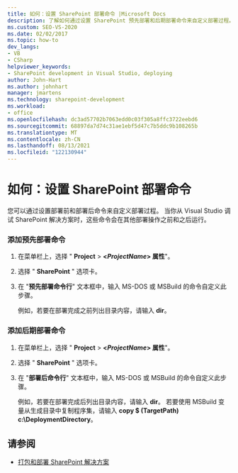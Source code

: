 ```yaml
---
title: 如何：设置 SharePoint 部署命令 |Microsoft Docs
description: 了解如何通过设置 SharePoint 预先部署和后期部署命令来自定义部署过程。
ms.custom: SEO-VS-2020
ms.date: 02/02/2017
ms.topic: how-to
dev_langs:
- VB
- CSharp
helpviewer_keywords:
- SharePoint development in Visual Studio, deploying
author: John-Hart
ms.author: johnhart
manager: jmartens
ms.technology: sharepoint-development
ms.workload:
- office
ms.openlocfilehash: dc3ad57702b7063edd0c03f305a8ffc3722eebd6
ms.sourcegitcommit: 68897da7d74c31ae1ebf5d47c7b5ddc9b108265b
ms.translationtype: MT
ms.contentlocale: zh-CN
ms.lasthandoff: 08/13/2021
ms.locfileid: "122130944"
---
```

# <a name="how-to-set-sharepoint-deployment-commands"></a>如何：设置 SharePoint 部署命令
  您可以通过设置部署前和部署后命令来自定义部署过程。 当你从 Visual Studio 调试 SharePoint 解决方案时，这些命令会在其他部署操作之前和之后运行。

### <a name="to-add-a-pre-deployment-command"></a>添加预先部署命令

1. 在菜单栏上，选择 " **Project**  >  **\<*ProjectName*> 属性**"。

2. 选择 " **SharePoint** " 选项卡。

3. 在 "**预先部署命令行**" 文本框中，输入 MS-DOS 或 MSBuild 的命令自定义此步骤。

     例如，若要在部署完成之前列出目录内容，请输入 **dir**。

### <a name="to-add-a-post-deployment-command"></a>添加后期部署命令

1. 在菜单栏上，选择 " **Project**  >  **\<*ProjectName*> 属性**"。

2. 选择 " **SharePoint** " 选项卡。

3. 在 "**部署后命令行**" 文本框中，输入 MS-DOS 或 MSBuild 的命令自定义此步骤。

     例如，若要在部署完成后列出目录内容，请输入 **dir**。 若要使用 MSBuild 变量从生成目录中复制程序集，请输入 **copy $ (TargetPath) c:\DeploymentDirectory**。

## <a name="see-also"></a>请参阅
- [打包和部署 SharePoint 解决方案](../sharepoint/packaging-and-deploying-sharepoint-solutions.md)
